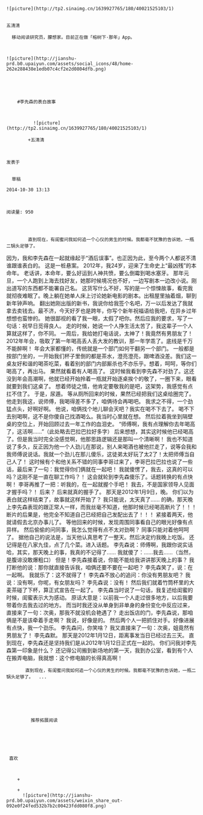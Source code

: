 
    
  
    ![picture](http://tp2.sinaimg.cn/1639927765/180/40021525103/1)
    

    五清清
  
      移动阅读研究员，朦想家。目前正在做「榕树下·那年」App。

  
  
    ![picture](http://jianshu-prd.b0.upaiyun.com/assets/social_icons/48/home-262e288438e1edb07c4cf2e2d0804dfb.png)
  


    
      
        #李先森的表白故事
        
          
            
              ![picture](http://tp2.sinaimg.cn/1639927765/180/40021525103/1)
            
            +五清清
        
        
    
    发表于 

    
      草稿

    2014-10-30 13:13

    

    阅读量: 950
  


        
            直到现在，有闺蜜问我如何追一个心仪的男生的时候。我都毫不犹豫的告诉她，一瓶二锅头足够了。

  因为，我和李先森在一起就缘起于“酒后误事”。也正因为此，至今两个人都说不清谁跟谁表白的。
  这是一桩悬案。
  2012年，我24岁，迎来了生命史上“最凶残”的本命年。
  老话讲，本命年，要么好运到人神共愤，要么倒霉到喝水塞牙。
  那年元旦，一个人跑到上海去找好友，她那时候境况也不好，一边写剧本一边改小说。刚出道写的东西都不能署自己名。
  这货写什么不好，写的是一个惊悚故事，看完我就彻夜难眠了。晚上躺在她单人床上讨论她新电影的剧本。出租屋里抽着烟，聊到新年钟声响。
  翻出她刚出版的新书，我说你给我签个名吧，万一以后发达了我就拿去卖钱去。最不济，今天好歹也是跨年，你写个新年祝福语给我吧，在异乡过年想想也蛮惨的。
  她很鄙视的看了我一眼，太假了吧你。然后应我的要求，写了一句话：祝早日觅得良人。
  走的时候，她说一个人挣生活太苦了，我这辈子一个人算就这样了，你不同。
  一周后，我给她打电话说，太神了！我竟然有男朋友了！
  2012年年会，吸取了第一年喝高丢人丢大发的教训，那一年学乖了。底线是千万不能醉啊！
  年会大家都懂的，传统就是一个部门如何干翻另一个部门。
  一般都是按部门坐的，一开始我们杯子里倒的都是茶水，澄亮澄亮，跟啤酒没差。我们这一桌友好和谐的喝茶吃菜，看着别的部门内部厮杀也不亦乐乎。想着，呵呵，等你们喝高了，再出马。
  果然就看着有人喝高了。
  这时候我看到李先森不对劲了。这还没到年会高潮啊，他就已经开始拎着一瓶就开始逐桌挨个的敬了，一圈下来，眼看就要到我们这桌了。
  想着师徒之情，他肯定要敬我的是吧，这架势，我感觉有点扛不住了。
  于是，尿遁。
  等从厕所回来的时候，果然已经把我们这桌给圈完了。
  他走到我这，说师傅，我喝得差不多了，咱俩待会再喝吧。
  我求之不得，一个劲猛点头，好啊好啊。
  他说，咱俩找个地儿聊会天吧？我实在喝不下去了。
  喝不下去别喝啊，这不是你傻自己找酒喝么。我当时心里就在想。
  然后拉着我坐到隔壁桌的空位上，开始回顾过去一年工作的血泪史。
  “师傅啊，我有点理解你去年喝高了，这活啊……”（此处略去巴拉巴拉好多字）
  后来想想，其实这时候他已经喝高了。但是我当时完全没感觉啊，他那思路逻辑还是那叫一个清晰啊！
  我也不知道说了多久，反正因为他一个人劲儿在那说，别人来喝酒也被他拦走了，说等会我和我师傅说说话。我就一个劲儿在那儿傻乐，这徒弟太好玩了太2了！太把师傅当自己人了！
  这时候有个和他关系不错的同事李哥过来了，李哥巴拉巴拉也说了一些话，最后来了一句：我觉得你们俩就在一起吧！
  我就傻愣了，我去，这真的可以吗？这刚不是一直在聊工作吗？！
  这会就轮到李先森傻乐了。话题转换的有点快啊！
  李哥再推了一把：听我的，在一起就握个手吧！
  我去，不是国家领导人见面才握手吗？！
  后来？
  后来就真的握手了。
  那天是2012年1月9日，晚。
  你们以为表白就这样结束了，故事就这样开始了？
  我只能说，太天真了……
  的确，那天晚上李先森表现的跟正常人一样，而我丝毫不知道，他那时候已经喝高断片了！！！
  断片的后果是，他完全不知道自己已经把自己发配出去了！！！
  紧接着两天，他就请假去北京办事儿了。
  等他回来的时候，发现周围同事看自己的眼光好像有点异样。
  然后偷偷的问同事，我怎么觉得有点不太对劲啊？
  同事只能对着他呵呵了。
  据他自己的说法是，当天他认真思考了一整天。然后决定约我晚上吃饭。
  还记得是在八家九佳，点了几个菜。进入话题。
  李先森说：师傅啊，我跟你说实话哈，其实，那天晚上的事，我真的不记得了……
  我就傻了：……我去……（当然，是腹诽没敢爆粗口）
  但是！李先森接着说，你能不能给我讲讲那天晚上的事？
  我打断他的说：那你就直接告诉我，咱俩还要不要在一起吧？
  李先森笑了，说：在一起啊。
  我就乐了：这不就得了！
  李先森不放心的追问：你没有男朋友吧？
  我说：没有啊，你呢，有女朋友吗？
  李先森说：没有！
  然后我们就着竹筒杯里的大麦茶碰了下杯，算正式宣告在一起了。
  李先森当时说了一句话，我复述给闺蜜的时候，闺蜜表示大为感动。
  原话大意是：以前我一个人走过很多地方，以后我要带着你去我去过的地方。
  而当时我还没从单身到非单身的身份变化中反应过来，直接来了一句：次奥，那我不就没机会艳遇了？
  走出饭店的门，李先森说，那咱俩是不是该牵着手走啊？
  我说，好像是的。
  然后两个人一把抓住对手。好像进展有点快，我一个劲乐。
  李先森问，你笑啥？
  我又直接来了一句：次奥，姐竟然有男朋友了！
  李先森默。
  那天是2012年1月12日，距离事发当日已经过去三天。
  直到现在，李先森还是坚持我们是从2012年1月12日正式在一起的。
  你们问我对李先森第一印象是什么？
  还记得公司搬到新场地的第一天，我到办公室，看到有个人在搬弄电脑，我就想：这个修电脑的长得真高啊！

        
           直到现在，有闺蜜问我如何追一个心仪的男生的时候。我都毫不犹豫的告诉她，一瓶二锅头足够了。  ...
      
    
    
      
      
      
          
             推荐拓展阅读
        
      
    
    
      
          
     喜欢

      
      
        +
                  
        +
          ![picture](http://jianshu-prd.b0.upaiyun.com/assets/weixin_share_out-092e0f24fed532b7b2c00423fdd080f8.png)
        
      
    
  


